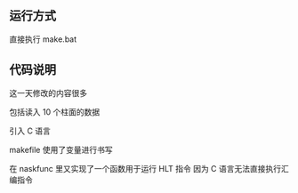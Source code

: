 ## 运行方式

直接执行 make.bat

## 代码说明

这一天修改的内容很多

包括读入 10 个柱面的数据

引入 C 语言

makefile 使用了变量进行书写

在 naskfunc 里又实现了一个函数用于运行 HLT 指令 因为 C 语言无法直接执行汇编指令
